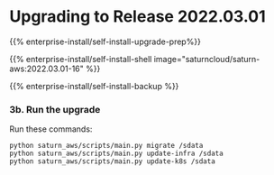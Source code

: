 # Upgrading to Release 2022.03.01

{{% enterprise-install/self-install-upgrade-prep%}}

{{% enterprise-install/self-install-shell image="saturncloud/saturn-aws:2022.03.01-16" %}}

{{% enterprise-install/self-install-backup %}}

### 3b. Run the upgrade

Run these commands:
```
python saturn_aws/scripts/main.py migrate /sdata
python saturn_aws/scripts/main.py update-infra /sdata
python saturn_aws/scripts/main.py update-k8s /sdata
```
